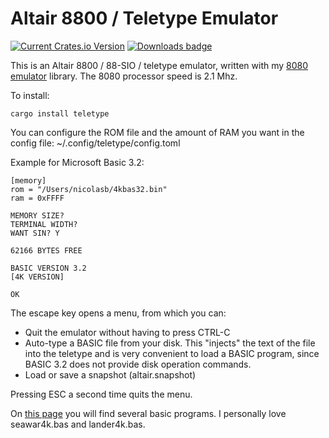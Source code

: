 # Altair 8800 / Teletype Emulator

[![Current Crates.io Version](https://img.shields.io/crates/v/teletype.svg)](https://crates.io/crates/teletype)
[![Downloads badge](https://img.shields.io/crates/d/teletype.svg)](https://crates.io/crates/teletype)

This is an Altair 8800 / 88-SIO / teletype emulator, written with my [8080 emulator](https://crates.io/crates/intel8080) library.
The 8080 processor speed is 2.1 Mhz.

To install:

```text
cargo install teletype
```

You can configure the ROM file and the amount of RAM you want in the config file:
~/.config/teletype/config.toml

Example for Microsoft Basic 3.2:

```text
[memory]
rom = "/Users/nicolasb/4kbas32.bin"
ram = 0xFFFF
```

```
MEMORY SIZE?
TERMINAL WIDTH?
WANT SIN? Y

62166 BYTES FREE

BASIC VERSION 3.2
[4K VERSION]

OK
```

The escape key opens a menu, from which you can:

- Quit the emulator without having to press CTRL-C
- Auto-type a BASIC file from your disk. This "injects" the text of the file into the teletype and is very convenient to load a BASIC program, since BASIC 3.2 does not provide disk operation commands.
- Load or save a snapshot (altair.snapshot)

Pressing ESC a second time quits the menu.

On [this page](https://altairclone.com/downloads/basic/BASIC%20Programs/4K%20BASIC/) you will find several basic programs. I personally love seawar4k.bas and lander4k.bas.
